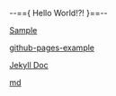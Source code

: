 --=={ Hello World!?! }==--

[Sample](http://octocat.github.io/)

[github-pages-example](https://freaxnx01.github.io/github-pages-example)

[Jekyll Doc](https://jekyllrb.com/docs/)

[md](https://github.com/adam-p/markdown-here/wiki/Markdown-Cheatsheet)
